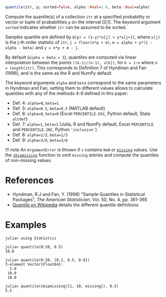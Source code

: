 ```julia
quantile(itr, p; sorted=false, alpha::Real=1.0, beta::Real=alpha)
```

Compute the quantile(s) of a collection `itr` at a specified probability or vector or tuple of probabilities `p` on the interval [0,1]. The keyword argument `sorted` indicates whether `itr` can be assumed to be sorted.

Samples quantile are defined by `Q(p) = (1-γ)*x[j] + γ*x[j+1]`, where `x[j]` is the j-th order statistic of `itr`, `j = floor(n*p + m)`, `m = alpha + p*(1 - alpha - beta)` and `γ = n*p + m - j`.

By default (`alpha = beta = 1`), quantiles are computed via linear interpolation between the points `((k-1)/(n-1), x[k])`, for `k = 1:n` where `n = length(itr)`. This corresponds to Definition 7 of Hyndman and Fan (1996), and is the same as the R and NumPy default.

The keyword arguments `alpha` and `beta` correspond to the same parameters in Hyndman and Fan, setting them to different values allows to calculate quantiles with any of the methods 4-9 defined in this paper:

  * Def. 4: `alpha=0`, `beta=1`
  * Def. 5: `alpha=0.5`, `beta=0.5` (MATLAB default)
  * Def. 6: `alpha=0`, `beta=0` (Excel `PERCENTILE.EXC`, Python default, Stata `altdef`)
  * Def. 7: `alpha=1`, `beta=1` (Julia, R and NumPy default, Excel `PERCENTILE` and `PERCENTILE.INC`, Python `'inclusive'`)
  * Def. 8: `alpha=1/3`, `beta=1/3`
  * Def. 9: `alpha=3/8`, `beta=3/8`

!!! note
    An `ArgumentError` is thrown if `v` contains `NaN` or [`missing`](@ref) values. Use the [`skipmissing`](@ref) function to omit `missing` entries and compute the quantiles of non-missing values.


# References

  * Hyndman, R.J and Fan, Y. (1996) "Sample Quantiles in Statistical Packages", *The American Statistician*, Vol. 50, No. 4, pp. 361-365
  * [Quantile on Wikipedia](https://en.wikipedia.org/wiki/Quantile) details the different quantile definitions

# Examples

```jldoctest
julia> using Statistics

julia> quantile(0:20, 0.5)
10.0

julia> quantile(0:20, [0.1, 0.5, 0.9])
3-element Vector{Float64}:
  2.0
 10.0
 18.0

julia> quantile(skipmissing([1, 10, missing]), 0.5)
5.5
```
